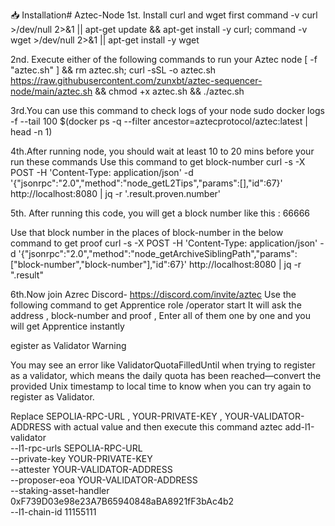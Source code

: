 📥 Installation# Aztec-Node
1st. Install curl and wget first
command -v curl >/dev/null 2>&1 || apt-get update && apt-get install -y curl; command -v wget >/dev/null 2>&1 || apt-get install -y wget

2nd. Execute either of the following commands to run your Aztec node
[ -f "aztec.sh" ] && rm aztec.sh; curl -sSL -o aztec.sh https://raw.githubusercontent.com/zunxbt/aztec-sequencer-node/main/aztec.sh && chmod +x aztec.sh && ./aztec.sh

3rd.You can use this command to check logs of your node
sudo docker logs -f --tail 100 $(docker ps -q --filter ancestor=aztecprotocol/aztec:latest | head -n 1)

4th.After running node, you should wait at least 10 to 20 mins before your run these commands
Use this command to get block-number
curl -s -X POST -H 'Content-Type: application/json' -d '{"jsonrpc":"2.0","method":"node_getL2Tips","params":[],"id":67}' http://localhost:8080 | jq -r '.result.proven.number'

5th. After running this code, you will get a block number like this : 66666

Use that block number in the places of block-number in the below command to get proof
curl -s -X POST -H 'Content-Type: application/json' -d '{"jsonrpc":"2.0","method":"node_getArchiveSiblingPath","params":["block-number","block-number"],"id":67}' http://localhost:8080 | jq -r ".result"

6th.Now join Azrec Discord- https://discord.com/invite/aztec
Use the following command to get Apprentice role
/operator start
It will ask the address , block-number and proof , Enter all of them one by one and you will get Apprentice instantly

egister as Validator
Warning

You may see an error like ValidatorQuotaFilledUntil when trying to register as a validator, which means the daily quota has been reached—convert the provided Unix timestamp to local time to know when you can try again to register as Validator.

Replace SEPOLIA-RPC-URL , YOUR-PRIVATE-KEY , YOUR-VALIDATOR-ADDRESS with actual value and then execute this command
aztec add-l1-validator \
  --l1-rpc-urls SEPOLIA-RPC-URL \
  --private-key YOUR-PRIVATE-KEY \
  --attester YOUR-VALIDATOR-ADDRESS \
  --proposer-eoa YOUR-VALIDATOR-ADDRESS \
  --staking-asset-handler 0xF739D03e98e23A7B65940848aBA8921fF3bAc4b2 \
  --l1-chain-id 11155111
